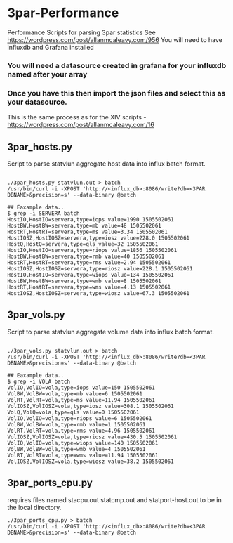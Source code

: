 # 3par-Performance
Performance Scripts for parsing 3par statistics 
See https://wordpress.com/post/allanmcaleavy.com/956 
You will need to have influxdb and Grafana installed
### You will need a datasource created in grafana for your influxdb named after your array
### Once you have this then import the json files and select this as your datasource.
This is the same process as for the XIV scripts - https://wordpress.com/post/allanmcaleavy.com/16



## 3par_hosts.py 
Script to parse statvlun aggregate host data into influx batch format.
```

./3par_hosts.py statvlun.out > batch
/usr/bin/curl -i -XPOST 'http://<influx_db>:8086/write?db=<3PAR DBNAME>&precision=s' --data-binary @batch

## Eaxample data.. 
$ grep -i SERVERA batch
HostIO,HostIO=servera,type=iops value=1990 1505502061
HostBW,HostBW=servera,type=mb value=48 1505502061
HostRT,HostRT=servera,type=ms value=3.34 1505502061
HostIOSZ,HostIOSZ=servera,type=iosz value=228.0 1505502061
HostQ,HostQ=servera,type=qls value=32 1505502061
HostIO,HostIO=servera,type=riops value=1856 1505502061
HostBW,HostBW=servera,type=rmb value=40 1505502061
HostRT,HostRT=servera,type=rms value=2.94 1505502061
HostIOSZ,HostIOSZ=servera,type=riosz value=228.1 1505502061
HostIO,HostIO=servera,type=wiops value=134 1505502061
HostBW,HostBW=servera,type=wmb value=8 1505502061
HostRT,HostRT=servera,type=wms value=4.13 1505502061
HostIOSZ,HostIOSZ=servera,type=wiosz value=67.3 1505502061
```

## 3par_vols.py 
Script to parse statvlun aggregate volume data into influx batch format.
```

./3par_vols.py statvlun.out > batch
/usr/bin/curl -i -XPOST 'http://<influx_db>:8086/write?db=<3PAR DBNAME>&precision=s' --data-binary @batch

## Eaxample data.. 
$ grep -i VOLA batch
VolIO,VolIO=vola,type=iops value=150 1505502061
VolBW,VolBW=vola,type=mb value=6 1505502061
VolRT,VolRT=vola,type=ms value=11.94 1505502061
VolIOSZ,VolIOSZ=vola,type=iosz value=308.1 1505502061
VolQ,VolQ=vola,type=qls value=0 1505502061
VolIO,VolIO=vola,type=riops value=6 1505502061
VolBW,VolBW=vola,type=rmb value=1 1505502061
VolRT,VolRT=vola,type=rms value=4.96 1505502061
VolIOSZ,VolIOSZ=vola,type=riosz value=430.5 1505502061
VolIO,VolIO=vola,type=wiops value=140 1505502061
VolBW,VolBW=vola,type=wmb value=4 1505502061
VolRT,VolRT=vola,type=wms value=11.94 1505502061
VolIOSZ,VolIOSZ=vola,type=wiosz value=38.2 1505502061
```

## 3par_ports_cpu.py 
requires files named stacpu.out statcmp.out and statport-host.out to be in the local directory.
```
./3par_ports_cpu.py > batch
/usr/bin/curl -i -XPOST 'http://<influx_db>:8086/write?db=<3PAR DBNAME>&precision=s' --data-binary @batch
```




